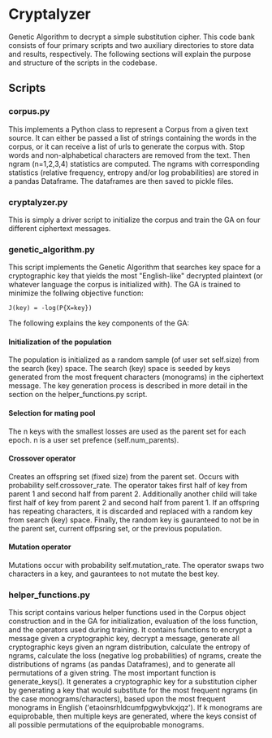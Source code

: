 # Cryptalyzer
Genetic Algorithm to decrypt a simple substitution cipher. This code bank consists of four primary scripts and two auxiliary directories to store data and results, respectively. The following sections will explain the purpose and structure of the scripts in the codebase.

## Scripts

### corpus.py

This implements a Python class to represent a Corpus from a given text source. It can either be passed a list of strings containing the words in the corpus, or it can receive a list of urls to generate the corpus with. Stop words and non-alphabetical characters are removed from the text. Then ngram (n=1,2,3,4) statistics are computed. The ngrams with corresponding statistics (relative frequency, entropy and/or log probabilities) are stored in a pandas Dataframe. The dataframes are then saved to pickle files.

### cryptalyzer.py

This is simply a driver script to initialize the corpus and train the GA on four different ciphertext messages.

### genetic_algorithm.py

This script implements the Genetic Algorithm that searches key space for a cryptographic key that yields the most "English-like" decrypted plaintext (or whatever language the corpus is initialized with). The GA is trained to minimize the follwing objective function:

```
J(key) = -log(P{X=key})
```

The following explains the key components of the GA:

#### Initialization of the population

The population is initialized as a random sample (of user set self.size) from the search (key) space. The search (key) space is seeded by keys generated from the most frequent characters (monograms) in the ciphertext message. The key generation process is described in more detail in the section on the helper_functions.py script.

#### Selection for mating pool

The n keys with the smallest losses are used as the parent set for each epoch. n is a user set prefence (self.num_parents).

#### Crossover operator

Creates an offspring set (fixed size) from the parent set. Occurs with probability self.crossover_rate. The operator takes first half of key from parent 1 and second half from parent 2. Additionally another child will take first half of key from parent 2 and second half from parent 1. If an offspring has repeating characters, it is discarded and replaced with a random key from search (key) space. Finally, the random key is gauranteed to not be in the parent set, current offpsring set, or the previous population.

#### Mutation operator

Mutations occur with probability self.mutation_rate. The operator swaps two characters in a key, and gaurantees to not mutate the best key.

### helper_functions.py

This script contains various helper functions used in the Corpus object construction and in the GA for initialization, evaluation of the loss function, and the operators used during training. It contains functions to encrypt a message given a cryptographic key, decrypt a message, generate all cryptographic keys given an ngram distribution, calculate the entropy of ngrams, calculate the loss (negative log probabilities) of ngrams, create the distributions of ngrams (as pandas Dataframes), and to generate all permutations of a given string. The most important function is generate_keys(). It generates a cryptographic key for a substitution cipher by generating a key that would substitute for the most frequent ngrams (in the case monograms/characters), based upon the most frequent monograms in English ('etaoinsrhldcumfpgwybvkxjqz'). If k monograms are equiprobable, then multiple keys are generated, where the keys consist of all possible permutations of the equiprobable monograms.
